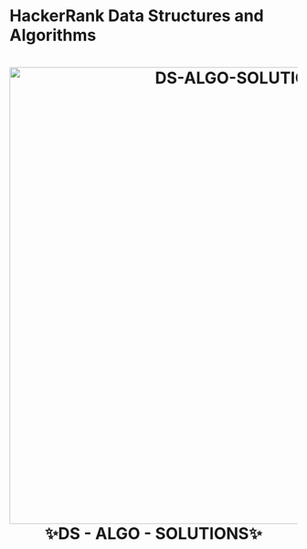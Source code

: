 # HackerRank Data Structures and Algorithms  
<h1 align="center">
  <img width="800" src="https://upload.wikimedia.org/wikipedia/commons/4/40/HackerRank_Icon-1000px.png" alt="DS-ALGO-SOLUTIONS">
  <br>
   ✨DS - ALGO - SOLUTIONS✨
  </h1>
